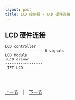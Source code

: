 ```yaml
---
layout: post
title: LCD 控制器 - LCD 硬件连接
---
```


## LCD 硬件连接

	LCD controller
	----------------- 6 signals
	LCD Module
	-LCD driver
	-----------------
	-TFT LCD 


<br> <br> 
<div> <a href="chp11-6.html">上一节</a> &nbsp;&nbsp; | &nbsp;&nbsp; <a href="chp12-2.html">下一节</a> </div> <br> <br>
